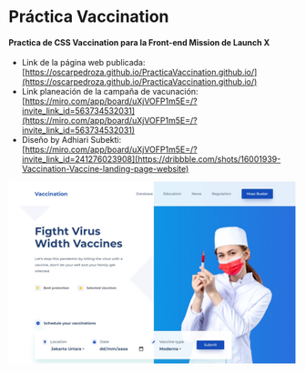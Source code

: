 # Práctica Vaccination
#### Practica de CSS Vaccination para la Front-end Mission de Launch X

* Link de la página web publicada: [https://oscarpedroza.github.io/PracticaVaccination.github.io/](https://oscarpedroza.github.io/PracticaVaccination.github.io/) 
* Link planeación de la campaña de vacunación: [https://miro.com/app/board/uXjVOFP1m5E=/?invite_link_id=563734532031](https://miro.com/app/board/uXjVOFP1m5E=/?invite_link_id=563734532031)
* Diseño by Adhiari Subekti: [https://miro.com/app/board/uXjVOFP1m5E=/?invite_link_id=241276023908](https://dribbble.com/shots/16001939-Vaccination-Vaccine-landing-page-website)

![Captura de la página](https://github.com/OscarPedroza/PracticaVaccination.github.io/blob/main/img/captura-pagina.jpg)
